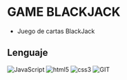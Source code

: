 # GAME BLACKJACK

- Juego de cartas BlackJack

## Lenguaje

![JavaScript](https://img.shields.io/badge/javascript-%23323330.svg?style=for-the-badge&logo=javascript&logoColor=%23F7DF1E)
![html5](https://img.shields.io/badge/HTML5-E34F26?style=for-the-badge&logo=html5&logoColor=white)
![css3](https://img.shields.io/badge/CSS3-1572B6?style=for-the-badge&logo=css3&logoColor=white)
![GIT](https://img.shields.io/badge/Git-fc6d26?style=for-the-badge&logo=git&logoColor=white)
